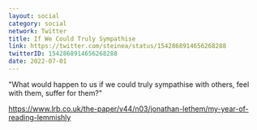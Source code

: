 ```yaml
---
layout: social
category: social
network: Twitter
title: If We Could Truly Sympathise
link: https://twitter.com/steinea/status/1542868914656268288
twitterID: 1542868914656268288
date: 2022-07-01
---
```


"What would happen to us if we could truly sympathise with others, feel with them, suffer for them?"

<https://www.lrb.co.uk/the-paper/v44/n03/jonathan-lethem/my-year-of-reading-lemmishly>
